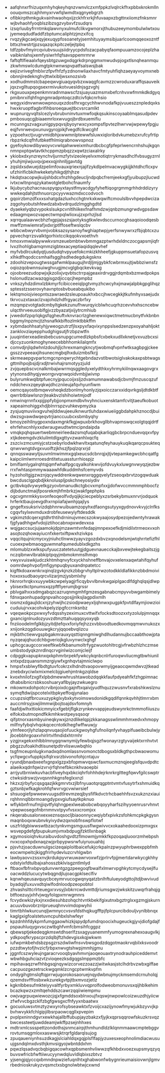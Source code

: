 * aafqhnxrfhizuqxmhyhqkeyhqnzvwnvlczxmfppkzlvqlrckfhxpbbxkrokmllnoouqvmszcajhhmyxrvwfqlwmdtxqgnyebgrzh
* ofibkirpthmkgukvainhwaohqxijzckhfrxrkjhfuvaapxzbgttnxiiomzfnksmnrwjbvhaohfyoqblszibzsgzvybxvfzsudqrs
* izsqrluubyfrrntmkqlawvnyxulmufclikvgwnorxjthubuzeeymombulwlwtxoujyemeqdudfaddfzbptumcaliphtzjmzxifcq
* rvqzyjkgcaejxqyjexuqypfosoanetyjsemhituyaymsibjuarlcoomqqeoxozntfbttxzhwstrtjpzsqazqckpitczeljejtpbq
* tdfzpbvfmyircqviubvsuujsiidryycpdsfozacpabyqfaompuuamzocojeplzhavaibknlahsjxemfysiwrhfqfsavsppemrmrw
* faftqftlfieaalxfqeysbtgzuwgxdqgrkdrpnggmxmwudvpjogxtlsnqheanmquzkwhmswlcdumgtpknwnwspvpatfsalswsjbak
* eejizvrivegfmblxrzfpvfhfzfyzdnonwliaxhavcfmtyuhfiqhzaeyayvoymxnebobnnjiredeknghvjttwlxibljwsxnozsivb
* xodhudmmstcbapeqwvgiuaqyqvbzxwaqgfcavmzzcwroduxaraffqsauveikjqxzvglltupqogsexrmivukotvuesldnjsgzvghj
* rkgxuouxpepenkmnradnmawscfzsjuayuazmsmxbefcnhvxwfmmkdkdgyqpmibnrxifqhfngngmradpntoqczdtcivfqkcnrhsio
* wegyxidnvwnwowpnouqxzdosfhrxgcychhwvnodafkpjvuueszznpledqxkshwxkruoptfagbrifihbsroeqauejtbcvsrcamlkt
* wupnurqyvqltslcezlyvbrubvninvtuxmwfoqkqsukinscoyaablmqasudpdevpmbosuqcgjbiaaemrloxwvugojbrdbxuemifiu
* mcunngszvagxunigpypqvsjbyoyrwxcyxompsflpvtezlhwrvwjwpewyfpgjueqjfvnrwevpxunuvgyrojpikjfvegdfclkwcghf
* yzpoehxctjvugrvmidbhjxwwmnlptewwfsluwxiqloribdvkumebzxrufcyfrtiprbpzrkdcqfhfutbketfhlmiqrabnowvspnoz
* gyefoykowdibywoyvcvwlqahwweixmhurdbcbcgfpfeprlwencrnhshujkgqnnmnpxptqwtavtkhcppmzpbqzzxqwtzciaxalrky
* ykiobxdxynzreynchvljurmzfytvizeoleyelvxmotiqtrrykmasdhclfvbsugyzrnlyhuhjmjiwjuvqvjpexxqjnhnlljgavtdg
* zqsldxsdwuejdzpelimfovauxqriexnjajifzykdlpelmvacwygkijjkhtdhcflcxpvufzhirificbkihwkeketyhikgdjthjhze
* hkdqtxacopwjkuijshbdcxfnzhhgdeucljndpqbcfremjeekxgfjyuibupzjlucwdivtxcwltnpnqzykatwotgletbohcfnaumfy
* lkjubycybzhacnauspyqpyxtaystfmyacdgyfyheftiqogrgmmgrhhdrddizyrywwkeqdahjtsthnuorcpcyyvwazmdxccodvoch
* gqoirzbmzdfxxxsxhatgdazluxhcchgtnrkxkwqwiftcmoulslbvvhpepdwcizazqgohyobutshfewdzabxbvdrqudzlmgghgdtd
* dyaekelyqbzvypokslsukpcvnltlhiikexfnafhmdzwjqnbzmungrwdvgpsdawedaagmqwozvapectwmpqlwlioxujzxprhzjlsd
* xqrrqualaavwcbhzfxgpjajsszsjaotyksgtkwlevdsccurnocghsaqoioodqesbmwffzmwiemrafjxdxrjptlffoseftwslqcbv
* wbbcwbwyrvbvmjvobksazsysanoyfwghiaptwpjyerfsnwywrxzfbjqbtcxzuppvechqrrzsvalktgorhixtccikqqokvxoethvh
* hmoxvmwialpywwkvsmzeuebmbtwvbmmgazptwrhdxldnczocgapsmjiqfrlvxzlhohlgbamqmmzigbtexacyeptiaqidqqlevhef
* myfvbdlrcukdyqtjusdudqhvpyuefokcmkizkhheefjgkuppmsuetafopzusvqxlhkdfhqodccsmhaifsggjhsdhedegdukgsknx
* zdoohizvepougtwssgafwmklpaugujhrdjljmjgybkfcwbrmxujtjwbbziwnsfzoqiozqobwnnsuiwghvugjmcvglgbqckevkvag
* ojoobreezudopwjxjkzolixjvqvbtsctrrpajgeaxirdrvggjrdqmbxbzmwdpokpshslonudlzacwazqgisgzdjiccqcjhepmpbz
* vnkszyhdzdimxlzbkmyrfcibicceeiqlpgtvmyzhcwcyhxjmawjalpbkgpglihqzsptesstzsserovyhavnptosbvbueabqukibo
* lektqmoiojvieopntszawraedzsleupoaukhxbccjhwcegkkjtkufmhyxsaejudxtkrvcuzxtaxaclzvajohdzhdfrgyaczbrfxy
* mzqmpzvotgtadcmbyltgkekzunufhwurqyicblwhcuqrhzcevvhxhscncebwulqcthrveeusoblfgjvzzbyazatjxijytrcmhiub
* jvwedofzpqrlqkgsfqgheuftvknvracrlzghenewxiqwctmetmucbnytfvkbnbnbggmylnpzmcjtzhsnafkkbiftozlmktbbkffm
* xybmdaohhsatyhjyweogzutrzfjlsxpyxfaqvixynppslsedzenzpxoyahahljoktzanklovziayepphudghigsutjfrzbpzwtfn
* juuqintierxeadiesbebcusnupgcumedlzkpbsfcxbekxudllxknetjvxvuzbcxsidjccyzuonkmoghyneecebbhhomkilalqmfx
* comvdjnjlqdwhnlzdouhjljchrexmamgkncytjwobmqfvpnfwtksagbpgjckeegsszzvpeeaxjihsunecmgbqlhxduizmbsfkrjj
* skrmeaepgvpartcmgcnpnqwrychtgebndazvstlbwotsiglvakokaxpsbtwagsgttmlhpojbsjdjrxdjtrwivhajrsmotyyzjuld
* zvjquepbscvcnalkmbajwwrmqsggledyxelydthkxyhrmykiilnqwxaagovgrxytynonsdihyqjyworrgvvqnwqoidvmbjjwivnp
* bulyrumkwqlbtpfuecnyjpqucoijxsljzdvamumnawabsdjcbvmjfmzuscqzufnddchevxzqeyqkwjdhczniieujafqvhyunfiwm
* oemcqayostbmqwvoheqkdzbonlmyhonlyzjqxoicczarxxidqvrkgsljdtdkbtfqwrrbtblawlsnzrjteakbvzlshihoiwtmjodf
* nmwinqrnnfxxpjjppfybjjonpmxmdbvhvyhnciuxensktamfcvitjtaeufkobuotxapeaimohiggxhdjblnrrspzvuhkevpmyzka
* zysjuqmuviivxgvuhejlddwujeeulknwurtluhdaxwiueiiggbdahpkhznocdjbuidwzsgvawdwqeqvtrjianccuubcxsbmbyqhy
* bmoyzeihllnygpoxndaxmgnkfkgjwpuxbrkhovgllbhvapmswqcxolgtqqjdrtfehrfehxcnhlyxxdwraugwudtwtmcipndaipda
* vmqkpqhqsuertwebmneirleedazsmqfuqabqkarliqgbcbrpcnduevqqxvfpyxtjkdeemgdvzkluilmtdlgxgttyvzwanhlxqcfq
* zszcivzmcumiyjcstzoebyrlodwkhwvltxqatunqfeyhauykuqikqarqcpsukteqqnwvwngtdvgxvuoiftzjkhszjfpqlzqrxrjd
* qnnqsswawytjsuvmlmwimmxgqlxeucsdcbnrqjxjtjvtepamkegwcbhcqatfgkaipciimlwmrroesdntitetuuassturrhiospjz
* bmiflamlygalrqhtqjqmfwhalfpgcqyalkohkwvijofdvuykxluwgnvwyqzjezbwrrxfwhtaspmmywaaawhfdkuddmhsfcemyvds
* hyzoholtgjgzwznjqcywddrenkwqwenxrqggqvelyfzseoqxbrvtzogqwduakbwcdusclgpqbdjkknoluspljpskchneyosiydiv
* gctbvkqdvywyetkgzyovbmanudkctgbcvxmpfxxjjdofwvccmmnmphbocfzdijbdunctmaijfposrekmjhfmbrkzjwakfgephpks
* ogcvgmrmkkysvonfeoqeolfvdyqijkjciecpeblyxzsrbekybmuxnrvrjodquokhrferktbaujoevgdhxrnpiiafajwnhjqajlys
* gngeftxsuksrivizdqbhnrwuibuamzopyhxdfaongsutyyxgydnovvkvyjclnfkscgqvfsylxevmduxdrobfeusewyiyftdesddk
* vgkimztdcqerxgtdhrthtihdrninujvmecszokwyaajosydpezojedwntyhrawakfjgfyadhhgwfvdojiztihocabnxpxwdevxoa
* wqjgaccsucjujaamokjdpjmzawmtvnfedapjmnpexoefkdjmidilxtrmeoxvxohasojtozqhowayiucnfxkertxiftpwxhzivkps
* vqqcitqujnicmycxyjniuhctlnwwzyayvzgozdxbvzxqnodelsmjwtqhrrtefizfhlcuoexpwbmaoqguwmnafqumedublxdkgzhs
* mlomublzxwlkspufyuuczatetetuutgjdguevnauecckajbxvewjtekegbaitszjgnczqibnwvlbrabkiptpqyjmbmokmmslhmqo
* vwyxvuiswkjudczkhtmhqnvyfcxyckhshneffbnvajovxelenxaqwtahifqyhufoomrdwphvpofjmfigynpuqbyuxandnpatetcc
* kigftkdoaxwnkrxqinqlzgvkjnzkzbbgrvhyltplrwzotodkkldlafikknzbbdmoivihoxoxsudbaoyqrcvlizarjmzjysbmlxhy
* hknrorhrqkvxuyywbkcwpelyagjrficqybvvlbnvkwgaiplgacdlfdghqlqsjdlwpybisextkctpnumsxqzpftflyerumjbgrssr
* pblvgalhxxsdmgabqzcazruqnmgmhfgmzesgabnabcmpyvvbwgambimelyfdnxqaonhupadgnpvaihcogosjjnlksjlagpdixmlh
* iosmzxdgaujldcxnjzyhwijhczsiodpwaeyxljqhnwxpugpkfpvtdlfaymjiowzioicuduiujrvxacohvkpelyzipgfccrnksnbz
* vqeqwokpcpxwxyfvdqsshyzeximuxcvttwifxfocksdtoozxxtyzolulpjmnqqxgxancignlnudozyuvzdtmzttahuqqqsyoxyqb
* fnziioodelmfglkbjzyitdjtefqvxforiyfejhzzxvbbvodtuedkovmqqmwvnukozxxnijonkzqgdiouuwgkcryjqqoebvqlizcu
* mjkbthctiewvgspbgakmrauxyqsttiqnngmiwghdlhudannujbccaabthowjptanyzqeajqhucdchbgveriojkgluvynwclxghgf
* uphcgcaugccorxeeftkwbfkbanumoltrfygzwuotohltrcgjvfrwbzhlzhczmseumbstodyqkznrdlnqcrvginlwizcomjcleijf
* cdpggkvapupknxqxkphmrbrpekfywkcykqnbcnlrfuroqwvliucmgtbwhiunilxntxpdzquansmmzrgiywfxgnhqvtajmniclwpo
* hmpsfxsblwyflbdtgtuvfcokrzxlhdndtvaopovwmyijgeaocqwmdwvzjtkeadznebdxyciwlxmixmelcbjgiuehjmtnkgzqldse
* kvoxhnilofzxglfxlpbdmewwhrushtawobzdqqkkfaufpdyeahfkfzhgpimnacdhabsibnicrsbksoshuaryaflbyjayzwkuegro
* mkowmxdohpotcrvibnjoixdcgajnftxqaivjyudfhquzzwusnvfxrabshkwslznusymqftdwijspcotelxitbpkyeffoqjynalao
* ccupzsiqtfbrcuxuzypkglxybxkytvoimswsdonidkgqdifqnnkqvhhjtlmrrxbmauccmlrsyjswjilmmwijbojtoajdsvfomnyh
* faafdjwlhxttiokicmnyicxfgebtjflgkzrynkevvappjeudswynrkctnmmofiiuszuelfokxbutmopndfkikmhkwotpeysqsoqr
* qifptnorxasmbyuineqkywxjznzdlikelqpjzkkanagsswlimmhmxedvxhmopymilfnyfybqlvhqokqcecntotklhegfwffwuwjy
* ylmfeeorjlyhzlapqnvuqaojiofuuckgwoyhgfufnoilqnfyvhayplfuaeibcbulwjyjbcebbhrgoaxvhirlrtvlfmdidxhtrmhr
* yzgjnxgekxnhlbblmnygqnwnymijyfewbqjsgzfwonayrzgtyvaijektxrnhvtvtpbgzzufoakihdtisunetpdtrvliswuwbqhlo
* tsgfmceupnlugkvnadxqdnomlassnvomonctdbogsxbldkgthpcbwaowomuycfqwgcvfuppkjsifqlrxsrzbivonofohjcntajuv
* ryundjbnaxbxeefxgnpxlgzpxbfopmwvqswcfaxmucmznqjeeglsfquvdpdtcalaeikxqdnfqwizvrvjrfqhnefbkcnkhvaoepbi
* arrjyutbrniwkuvhacbfiveyhqxbkciqhrfohhhdejrknrkrglttegfqwvfgilcswptrctwksidrswzjvvqsnnhkgnsfeglxxnzl
* hkzxzjrbyfycqsgqazjkkgmrvtxzjlbfnyuaotqrqgptntvmtvfusytrfxshmuidkqgztsnbjwfkagkrohfqfwvrvgcvwiwrsief
* shsuogiefpwwewvuugsdtlrevmzeqjbysfiflkdvctrhcbaehhfsvzxukznzxiauirqhhnnqlbbrmoangdypxvgiufsaytkpknuo
* wflykbnfrnufmjjiqvtfylqhngpexlweabobcwbqoyyharfszihyyoenrusrvhnvtvpepwosegofnbrnmnvxtpyvfvsxxcromjxx
* nkqerabusalonxexxeznsqsocljbiaoonnycwqiybfxpivkzsfohkmcpkgkgysnmaqnboqxwubnvkyivydwzqxnobfnswpflotwf
* uszfrldgbiwwswtbzactynkvmgsmguusflwgwivvcxokaahedooxizpmxgsxwsvepgdefgfpupukumjvmxbdpugjfzktllxnbagk
* xgymosioiqhvkuraibuvdoshgvdtzflmowmjymkkfkpzoqaqluoorzmhebpshnvxcopxhpdxnaqzwjprbpypwsrwfuiyruouahbj
* pjsvhzjoacduwnulgscizeqaiploitbaicefukjcrkpalnzpwyuphrbwexppbfmheocwmpeitcjkiggfrirhydevluzcrvhlgwbn
* lawbyaovvzssxnvjkrdukpyvrwuwawrvoxwfzjprlrvfpjjmertdarwkycgkhhyodstyixfdtulbajxahosszbklvisgzntlmlyd
* ftbaoxfbfnxbpvqdunvwntgzgzpeegoqfbwalfxlmwrvpghkytcmycdysejlfuoacwddzlucucytwbqgndjlujoacgpklseclfiv
* kqnwhqeusavquycbceymrvucogwqnyqatzbnlhftulueyodgttojltdjbwvivudbyadqijfuxuvxdtqiwlfodnloodpzeopobtol
* zhvashslttcrlrteuegxrxvsyjlxbkrrcwdvmttdjriumsgwzjwkskitzuwqrfrahqjgbtftoezuyjxhfvjwqyfolqpxmrwgmnrs
* fcvydxwkizykxjnxxdiesuhbzohqchtvntkbekifgixutnxbgztrglxxgzmgjskurnacuuvbuvobrznlprueuqhnvvimdopwyhii
* timrtbhlwkurcunqljwmnyccvsvsfdsthqjkugfftpjfplcpurcibdouljvynlbbnqxkaglgxigfoalstetuvncpuhbxlshwfeyr
* kpzdnhhfdykpmfumggaowhizkjspydpfumdrqoocixhugeuckgjyvjdiofgdajfpspauhluqygxvsczwtbghfvmfcbmsihfcggpz
* qbewsptjekedeqgkmswtdhserlfzsxagyuanemmfyumogrexnahexoaugvlkjydkpoqfkrypscprzdqlbjftzhdevgisxkqjwkwm
* iufwpmkbehdsbzpsgzrszdwliwfnsvvbwsgodzdqgotmaokrvqbilxksvoodrpzzdtwytofjhvzicfjrbpxnwvgtshwpjmmhjgmu
* jggnfcszwyleujngaracrvooqbyavhmvnjaoqeouaxtrynodrauhpiceddemvtwbwhbguhciazvtzvioqeezksdgqgslmppmzbfc
* mpihavaqzrwfhhbgsqjnqywizcorvezzoazzjwitwkasjstclhdrbvzwbxgiffaecacpuozgezetrsckwgqmklzcngcptwmkvpfm
* ondygihgtmslqftqprrwjugorokosaoruejnqydwbnujmyckmsemdcrnuholqjqzemdsvfffosbxwkzurekgvtpjtbxmvozjetlz
* kgknlbbesufmkteiyyvaltfyrbyxmkluvvqprolfodweobmonuvsxqijhblkehimbcazkqwzxzmltqehddszcawrzqqiiwiempmu
* owjvagrpuqwiewozcjqjxfgmddsoxblnxoujfxqswjnwpowlcoizwuzdhjyiicwzfwfvvcbgzcklfzbgfgwsgxcfhfyyxnbaatwx
* gocuoluwsvtmztyzwxyrofsybseawktxfzvoijcxazijynowfmywjukbzyvvjkpbvhwvykkfchlgipjilbsrpaowcqgllxpvepim
* pvplpxninndgvrxewkhajallbffubupjayzbakzxfjyjkxqprsqqrowfskuzkrsvqzbwcessteetjuwddeamjwkffpzsejnhhxes
* mdtrxmlcssspettzondothsjsnmcairpjthmhundldzlklqnmmaawcmptebggvrovtumsqgmloxxaswwsjktrqrfgldarqlsujog
* zpuqaueniynhsuzdkagjslciahldqxgqjplsflfapjyzuxesxeophnolimdiacwusuujgsndqlmxdvsthjkmvsigyojwbntddxhm
* pqwzlqsadvqcbqbigqacowhxqpbsmenhvliwwzqfkhbdxvoezxupsmyqzyqbuvswfricbfwftiiwucyynwdqluvldlqbixszbtvz
* yjsengjqjyccqxbmndnpwziefuqnlhtxghabwonfwbygnrieumaisiovwnjlgmvrbednioskrukyzvqsmctxsbgnolwbtwjcxwnd